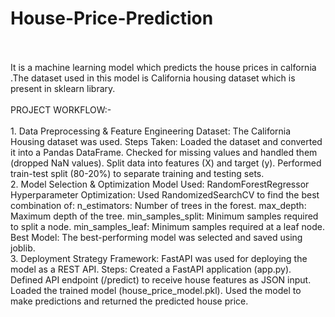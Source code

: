 # House-Price-Prediction
<br>
<br>
It is a machine learning model which predicts the house prices in calfornia .The dataset used in this model is California housing dataset which is present in sklearn library.
<br>
<br>
PROJECT WORKFLOW:-
<br>
<br>
1. Data Preprocessing & Feature Engineering
Dataset: The California Housing dataset was used.
Steps Taken:
Loaded the dataset and converted it into a Pandas DataFrame.
Checked for missing values and handled them (dropped NaN values).
Split data into features (X) and target (y).
Performed train-test split (80-20%) to separate training and testing sets.
<br>
2. Model Selection & Optimization
Model Used: RandomForestRegressor
Hyperparameter Optimization: Used RandomizedSearchCV to find the best combination of:
n_estimators: Number of trees in the forest.
max_depth: Maximum depth of the tree.
min_samples_split: Minimum samples required to split a node.
min_samples_leaf: Minimum samples required at a leaf node.
Best Model: The best-performing model was selected and saved using joblib.
<br>
3. Deployment Strategy
Framework: FastAPI was used for deploying the model as a REST API.
Steps:
Created a FastAPI application (app.py).
Defined API endpoint (/predict) to receive house features as JSON input.
Loaded the trained model (house_price_model.pkl).
Used the model to make predictions and returned the predicted house price.

